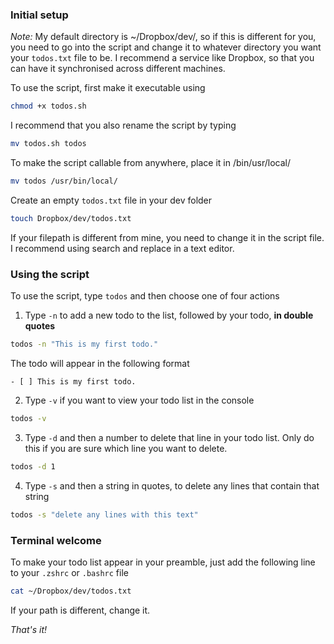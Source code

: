### Initial setup

*Note:* My default directory is ~/Dropbox/dev/, so if this is different for you, you need to go into the script and change it to whatever directory you want your `todos.txt` file to be. I recommend a service like Dropbox, so that you can have it synchronised across different machines.

To use the script, first make it executable using

```bash
chmod +x todos.sh
```

I recommend that you also rename the script by typing

```bash
mv todos.sh todos
```

To make the script callable from anywhere, place it in /bin/usr/local/

```bash
mv todos /usr/bin/local/
```
Create an empty `todos.txt` file in your dev folder

```bash
touch Dropbox/dev/todos.txt
```

If your filepath is different from mine, you need to change it in the script file. I recommend using search and replace in a text editor.

### Using the script

To use the script, type `todos` and then choose one of four actions

1. Type `-n` to add a new todo to the list, followed by your todo, **in double quotes**
```bash
todos -n "This is my first todo."
```

The todo will appear in the following format

```
- [ ] This is my first todo.
```

2. Type `-v` if you want to view your todo list in the console

```bash
todos -v
```
3. Type `-d` and then a number to delete that line in your todo list. Only do this if you are sure which line you want to delete.

```bash
todos -d 1
```

4. Type `-s` and then a string in quotes, to delete any lines that contain that string

```bash
todos -s "delete any lines with this text"
```

### Terminal welcome

To make your todo list appear in your preamble, just add the following line to your `.zshrc` or `.bashrc` file

```bash
cat ~/Dropbox/dev/todos.txt
```

If your path is different, change it.

*That's it!*
